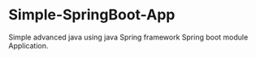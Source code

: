 # Simple-SpringBoot-App
Simple advanced java using java Spring framework Spring boot module Application.
